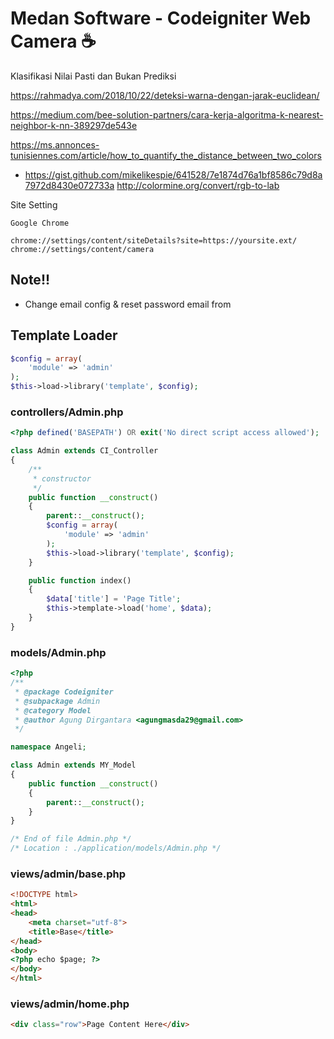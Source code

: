 # Medan Software - Codeigniter Web Camera :coffee:

Klasifikasi Nilai Pasti dan Bukan Prediksi

https://rahmadya.com/2018/10/22/deteksi-warna-dengan-jarak-euclidean/

https://medium.com/bee-solution-partners/cara-kerja-algoritma-k-nearest-neighbor-k-nn-389297de543e

https://ms.annonces-tunisiennes.com/article/how_to_quantify_the_distance_between_two_colors
 - https://gist.github.com/mikelikespie/641528/7e1874d76a1bf8586c79d8a7972d8430e072733a
 http://colormine.org/convert/rgb-to-lab


Site Setting

```text
Google Chrome

chrome://settings/content/siteDetails?site=https://yoursite.ext/
chrome://settings/content/camera
```

## Note!!

- Change email config & reset password email from

## Template Loader

```php
$config = array(
	'module' => 'admin'
);
$this->load->library('template', $config);

```

### controllers/Admin.php

```php
<?php defined('BASEPATH') OR exit('No direct script access allowed');

class Admin extends CI_Controller
{
	/**
	 * constructor
	 */
	public function __construct()
	{
		parent::__construct();
		$config = array(
			'module' => 'admin'
		);
		$this->load->library('template', $config);
	}

	public function index()
	{
		$data['title'] = 'Page Title';
		$this->template->load('home', $data);
	}
}
```

### models/Admin.php

```php
<?php
/**
 * @package Codeigniter
 * @subpackage Admin
 * @category Model
 * @author Agung Dirgantara <agungmasda29@gmail.com>
 */

namespace Angeli;

class Admin extends MY_Model
{
	public function __construct()
	{
		parent::__construct();
	}
}

/* End of file Admin.php */
/* Location : ./application/models/Admin.php */
```

### views/admin/base.php

```html
<!DOCTYPE html>
<html>
<head>
	<meta charset="utf-8">
	<title>Base</title>
</head>
<body>
<?php echo $page; ?>
</body>
</html>
```

### views/admin/home.php

```html
<div class="row">Page Content Here</div>
```